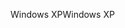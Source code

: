 <span data-ttu-id="1a71d-101">Windows XP</span><span class="sxs-lookup"><span data-stu-id="1a71d-101">Windows XP</span></span>